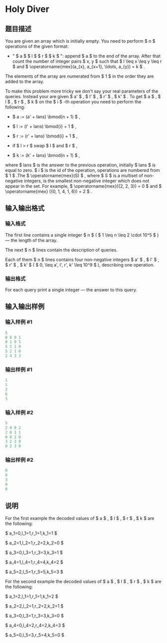 # Holy Diver 

## 题目描述

You are given an array which is initially empty. You need to perform $ n $ operations of the given format:

- " $ a $ $ l $ $ r $ $ k $ ": append $ a $ to the end of the array. After that count the number of integer pairs $ x, y $ such that $ l \leq x \leq y \leq r $ and $ \operatorname{mex}(a_{x}, a_{x+1}, \ldots, a_{y}) = k $ .

The elements of the array are numerated from $ 1 $ in the order they are added to the array.

To make this problem more tricky we don't say your real parameters of the queries. Instead your are given $ a' $ , $ l' $ , $ r' $ , $ k' $ . To get $ a $ , $ l $ , $ r $ , $ k $ on the $ i $ -th operation you need to perform the following:

- $ a := (a' + lans) \bmod(n + 1) $ ,

- $ l := (l' + lans) \bmod{i} + 1 $ ,

- $ r := (r' + lans) \bmod{i} + 1 $ ,

- if $ l > r $ swap $ l $ and $ r $ ,

- $ k := (k' + lans) \bmod(n + 1) $ ,

where $ lans $ is the answer to the previous operation, initially $ lans $ is equal to zero. $ i $ is the id of the operation, operations are numbered from $ 1 $ .The $ \operatorname{mex}(S) $ , where $ S $ is a multiset of non-negative integers, is the smallest non-negative integer which does not appear in the set. For example, $ \operatorname{mex}(\{2, 2, 3\}) = 0 $ and $ \operatorname{mex} (\{0, 1, 4, 1, 6\}) = 2 $ .

## 输入输出格式

### 输入格式

The first line contains a single integer $ n $ ( $ 1 \leq n \leq 2 \cdot 10^5 $ ) — the length of the array.

The next $ n $ lines contain the description of queries.

Each of them $ n $ lines contains four non-negative integers $ a' $ , $ l' $ , $ r' $ , $ k' $ ( $ 0, \leq a', l', r', k' \leq 10^9 $ ), describing one operation.

### 输出格式

For each query print a single integer — the answer to this query.

## 输入输出样例

### 输入样例 #1

```cpp
5
0 0 0 1
0 1 0 5
5 2 1 0
5 2 1 0
2 4 3 3

```
### 输出样例 #1

```cpp
1
1
2
6
3

```
### 输入样例 #2

```cpp
5
2 0 0 2
2 0 1 1
0 0 2 0
3 2 2 0
0 2 3 0

```
### 输出样例 #2

```cpp
0
0
3
0
0

```
## 说明

For the first example the decoded values of $ a $ , $ l $ , $ r $ , $ k $ are the following:

$ a_1=0,l_1=1,r_1=1,k_1=1 $

$ a_2=1,l_2=1,r_2=2,k_2=0 $

$ a_3=0,l_3=1,r_3=3,k_3=1 $

$ a_4=1,l_4=1,r_4=4,k_4=2 $

$ a_5=2,l_5=1,r_5=5,k_5=3 $

For the second example the decoded values of $ a $ , $ l $ , $ r $ , $ k $ are the following:

$ a_1=2,l_1=1,r_1=1,k_1=2 $

$ a_2=2,l_2=1,r_2=2,k_2=1 $

$ a_3=0,l_3=1,r_3=3,k_3=0 $

$ a_4=0,l_4=2,r_4=2,k_4=3 $

$ a_5=0,l_5=3,r_5=4,k_5=0 $

